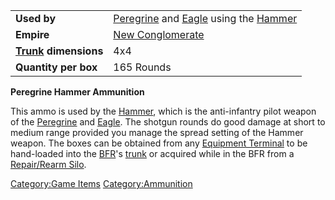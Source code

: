|                                  |                                                                               |
| -------------------------------- | ----------------------------------------------------------------------------- |
| **Used by**                      | [Peregrine](Peregrine.md) and [Eagle](Eagle.md) using the [Hammer](Hammer.md) |
| **Empire**                       | [New Conglomerate](New_Conglomerate.md)                                       |
| **[Trunk](Trunk.md) dimensions** | 4x4                                                                           |
| **Quantity per box**             | 165 Rounds                                                                    |

**Peregrine Hammer Ammunition**

This ammo is used by the [Hammer](Hammer.md), which is the
anti-infantry pilot weapon of the [Peregrine](Peregrine.md) and
[Eagle](Eagle.md). The shotgun rounds do good damage at short to
medium range provided you manage the spread setting of the Hammer
weapon. The boxes can be obtained from any [Equipment
Terminal](Equipment_Terminal.md) to be hand-loaded into the
[BFR](BattleFrame_Robotics.md)'s [trunk](trunk.md) or acquired while in
the BFR from a [Repair/Rearm Silo](Repair_Rearm_Silo.md).

[Category:Game Items](Category:Game_Items.md)
[Category:Ammunition](Category:Ammunition.md)
